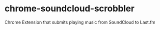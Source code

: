 chrome-soundcloud-scrobbler
===========================

Chrome Extension that submits playing music from SoundCloud to Last.fm
